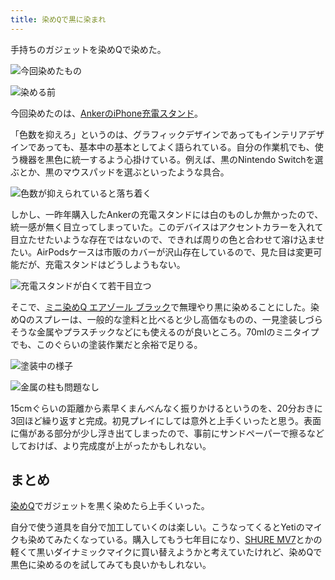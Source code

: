 ```yaml
---
title: 染めQで黒に染まれ
---
```

手持ちのガジェットを染めQで染めた。

![](https://lh6.googleusercontent.com/8AGyW869ISQs9Zxf2ZTe0rN-HEQZB1xmd-bfZcm4J7lbioEMpEVYBlfa0sa2DBqyV8t8_2Qlg2mJCpICxoDVFdBt--oztnIm0DdA-NKQ6K3oIeKRfTMcjq6DIOl6bSfuZLBVyQjG9CjFRPYf05gtbYN2BECj5S7Fxc1taFDQlLdXMG54WWxvb2km "今回染めたもの")

![](https://lh3.googleusercontent.com/CKuuldUAZyn43kePYDKqACgjb_spXOSXQ1hCLntRE5Xw3A5Ox5p__41JxlTuwU2f1M2NJ6Po_HtAPbM90DsQx5IOVM9Q-UoclRRLmxUkiq1dYkf-jJNV-_Bl118hac_ASF1TZYZeWgw90ufx1fwba0ynzxeuZswa4lB0WNeu8aN6qbAEr-ETpxuy "染める前")

今回染めたのは、[AnkerのiPhone充電スタンド](https://r7kamura.com/articles/2021-09-06-anker-iphone-stand)。

「色数を抑えろ」というのは、グラフィックデザインであってもインテリアデザインであっても、基本中の基本としてよく語られている。自分の作業机でも、使う機器を黒色に統一するよう心掛けている。例えば、黒のNintendo Switchを選ぶとか、黒のマウスパッドを選ぶといったような具合。

![](https://lh4.googleusercontent.com/Ky34WEDryX7vWtSWkzqYBqKd67FuQYtK9T9tgfKjswyFCQ-AMDdiPesHYfvZDg8G1UHfrLSrdoR2kHOb0YPyXRJ3a8yJ_F0tiq0MQPIG4CW4BGea-A2yXKR17YI4HTUedR0lGEOHnwpDULNGXCczKMwH313vuTQOm-FM1WW9q4_7ats7FjwXrENd "色数が抑えられていると落ち着く")

しかし、一昨年購入したAnkerの充電スタンドには白のものしか無かったので、統一感が無く目立ってしまっていた。このデバイスはアクセントカラーを入れて目立たせたいような存在ではないので、できれば周りの色と合わせて溶け込ませたい。AirPodsケースは市販のカバーが沢山存在しているので、見た目は変更可能だが、充電スタンドはどうしようもない。

![](https://lh3.googleusercontent.com/5PME7nWi_TqJm3Vebu_SdSjAaQan1HCI-4PfYMQGESfF2n2lvpNNe3wBVhINmcGcmpc9bmA69l4a5tznuNhJBM4622b9BpEyxMuY-QqzJLwXylbOYWqtSIm5G7zN5U--EFcffmwRui7deidUBqxNJoqp_xWMbr1sSF06riVg8VgOnovqf7Zzo57x "充電スタンドが白くて若干目立つ")

そこで、[ミニ染めQ エアゾール ブラック](https://www.amazon.co.jp/dp/B003QMFUKO)で無理やり黒に染めることにした。染めQのスプレーは、一般的な塗料と比べると少し高価なものの、一見塗装しづらそうな金属やプラスチックなどにも使えるのが良いところ。70mlのミニタイプでも、このぐらいの塗装作業だと余裕で足りる。

![](https://lh6.googleusercontent.com/2pmm_FyHlRY0bpm46AZpEuqdKXQUB7MW2lP1lxXFncqo-tFavrfer8wShpohibDYKxY4-eZtgsi_fp_A7Z7ie8T70DC7R1Xfk4NS-2wdf-tQxamiUO5ORPq0IXraB0S2nOuGprVZznvx8U5uxdeAXv_gip4NUz3OJUS6o52X6egEZvUPeDYXqTS1 "塗装中の様子")

![](https://lh5.googleusercontent.com/ALIn8dWsDaGeTE1FFVm8f31o9y570EFqwBVroBbIoY8nCnV1caJm-YKctTZh-v1zI7zlARlH6oe_KYb01FQIr1YxkBxUveDvi07ATvKKCiv9WLIu8lBwk-GuN0dyQmNgZSl4UlWzKCWW7ojVMDrnmchqM3JfaeZgKxeTAC-rdZ-POPiLzR0JMlzC "金属の柱も問題なし")

15cmぐらいの距離から素早くまんべんなく振りかけるというのを、20分おきに3回ほど繰り返すと完成。初見プレイにしては意外と上手くいったと思う。表面に傷がある部分が少し浮き出てしまったので、事前にサンドペーパーで擦るなどしておけば、より完成度が上がったかもしれない。

まとめ
---

[染めQ](https://www.amazon.co.jp/dp/B003QMFUKO)でガジェットを黒く染めたら上手くいった。

自分で使う道具を自分で加工していくのは楽しい。こうなってくるとYetiのマイクも染めてみたくなっている。購入してもう七年目になり、[SHURE MV7](https://www.amazon.co.jp/dp/B08KY7G1GV)とかの軽くて黒いダイナミックマイクに買い替えようかと考えていたけれど、染めQで黒色に染めるのを試してみても良いかもしれない。
